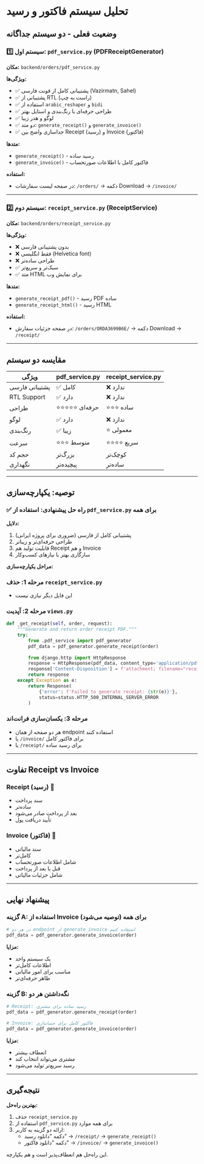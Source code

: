 # تحلیل سیستم فاکتور و رسید

## وضعیت فعلی - دو سیستم جداگانه

### 1️⃣ سیستم اول: `pdf_service.py` (PDFReceiptGenerator)
**مکان:** `backend/orders/pdf_service.py`

**ویژگی‌ها:**
- ✅ پشتیبانی کامل از فونت فارسی (Vazirmatn, Sahel)
- ✅ پشتیبانی از RTL (راست به چپ)
- ✅ استفاده از `arabic_reshaper` و `bidi`
- ✅ طراحی حرفه‌ای با رنگ‌بندی و استایل بهتر
- ✅ لوگو و هدر زیبا
- ✅ دو متد: `generate_receipt()` و `generate_invoice()`
- ✅ جداسازی واضح بین Receipt (رسید) و Invoice (فاکتور)

**متدها:**
- `generate_receipt()` - رسید ساده
- `generate_invoice()` - فاکتور کامل با اطلاعات صورتحساب

**استفاده:**
- در صفحه لیست سفارشات: `/orders/` → دکمه Download → `/invoice/`

---

### 2️⃣ سیستم دوم: `receipt_service.py` (ReceiptService)
**مکان:** `backend/orders/receipt_service.py`

**ویژگی‌ها:**
- ❌ بدون پشتیبانی فارسی
- ❌ فقط انگلیسی (Helvetica font)
- ❌ طراحی ساده‌تر
- ✅ سبک‌تر و سریع‌تر
- ✅ متد HTML برای نمایش وب

**متدها:**
- `generate_receipt_pdf()` - رسید PDF ساده
- `generate_receipt_html()` - رسید HTML

**استفاده:**
- در صفحه جزئیات سفارش: `/orders/ORDA3699B6E/` → دکمه Download → `/receipt/`

---

## مقایسه دو سیستم

| ویژگی | pdf_service.py | receipt_service.py |
|-------|----------------|-------------------|
| پشتیبانی فارسی | ✅ کامل | ❌ ندارد |
| RTL Support | ✅ دارد | ❌ ندارد |
| طراحی | ⭐⭐⭐⭐⭐ حرفه‌ای | ⭐⭐⭐ ساده |
| لوگو | ✅ دارد | ❌ ندارد |
| رنگ‌بندی | ✅ زیبا | ⭐ معمولی |
| سرعت | ⭐⭐⭐ متوسط | ⭐⭐⭐⭐ سریع |
| حجم کد | بزرگ‌تر | کوچک‌تر |
| نگهداری | پیچیده‌تر | ساده‌تر |

---

## توصیه: یکپارچه‌سازی

### ✅ راه حل پیشنهادی: استفاده از `pdf_service.py` برای همه

**دلایل:**
1. پشتیبانی کامل از فارسی (ضروری برای پروژه ایرانی)
2. طراحی حرفه‌ای‌تر و زیباتر
3. قابلیت تولید هم Receipt و هم Invoice
4. سازگاری بهتر با نیازهای کسب‌وکار

**مراحل یکپارچه‌سازی:**

### مرحله 1: حذف `receipt_service.py`
- این فایل دیگر نیازی نیست

### مرحله 2: آپدیت `views.py`
```python
def _get_receipt(self, order, request):
    """Generate and return order receipt PDF."""
    try:
        from .pdf_service import pdf_generator
        pdf_data = pdf_generator.generate_receipt(order)
        
        from django.http import HttpResponse
        response = HttpResponse(pdf_data, content_type='application/pdf')
        response['Content-Disposition'] = f'attachment; filename="receipt_{order.order_number}.pdf"'
        return response
    except Exception as e:
        return Response(
            {'error': f'Failed to generate receipt: {str(e)}'},
            status=status.HTTP_500_INTERNAL_SERVER_ERROR
        )
```

### مرحله 3: یکسان‌سازی فرانت‌اند
- هر دو صفحه از همان endpoint استفاده کنند
- یا `/invoice/` برای فاکتور کامل
- یا `/receipt/` برای رسید ساده

---

## تفاوت Receipt vs Invoice

### Receipt (رسید) 🧾
- سند پرداخت
- ساده‌تر
- بعد از پرداخت صادر می‌شود
- تأیید دریافت پول

### Invoice (فاکتور) 📄
- سند مالیاتی
- کامل‌تر
- شامل اطلاعات صورتحساب
- قبل یا بعد از پرداخت
- شامل جزئیات مالیاتی

---

## پیشنهاد نهایی

### گزینه A: استفاده از Invoice برای همه (توصیه می‌شود)
```python
# در هر دو endpoint از generate_invoice استفاده کنیم
pdf_data = pdf_generator.generate_invoice(order)
```

**مزایا:**
- یک سیستم واحد
- اطلاعات کامل‌تر
- مناسب برای امور مالیاتی
- ظاهر حرفه‌ای‌تر

### گزینه B: نگه‌داشتن هر دو
```python
# Receipt: رسید ساده برای مشتری
pdf_data = pdf_generator.generate_receipt(order)

# Invoice: فاکتور کامل برای حسابداری
pdf_data = pdf_generator.generate_invoice(order)
```

**مزایا:**
- انعطاف بیشتر
- مشتری می‌تواند انتخاب کند
- رسید سریع‌تر تولید می‌شود

---

## نتیجه‌گیری

**بهترین راه‌حل:** 
1. حذف `receipt_service.py`
2. استفاده از `pdf_service.py` برای همه موارد
3. ارائه دو گزینه به کاربر:
   - دکمه "دانلود رسید" → `/receipt/` → `generate_receipt()`
   - دکمه "دانلود فاکتور" → `/invoice/` → `generate_invoice()`

این راه‌حل هم انعطاف‌پذیر است و هم یکپارچه.

